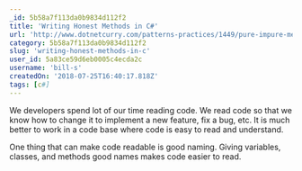 ```yaml
---
_id: 5b58a7f113da0b9834d112f2
title: 'Writing Honest Methods in C#'
url: 'http://www.dotnetcurry.com/patterns-practices/1449/pure-impure-methods-csharp'
category: 5b58a7f113da0b9834d112f2
slug: 'writing-honest-methods-in-c'
user_id: 5a83ce59d6eb0005c4ecda2c
username: 'bill-s'
createdOn: '2018-07-25T16:40:17.818Z'
tags: [c#]
---
```


We developers spend lot of our time reading code. We read code so that we know how to change it to implement a new feature, fix a bug, etc. It is much better to work in a code base where code is easy to read and understand.

One thing that can make code readable is good naming. Giving variables, classes, and methods good names makes code easier to read.
